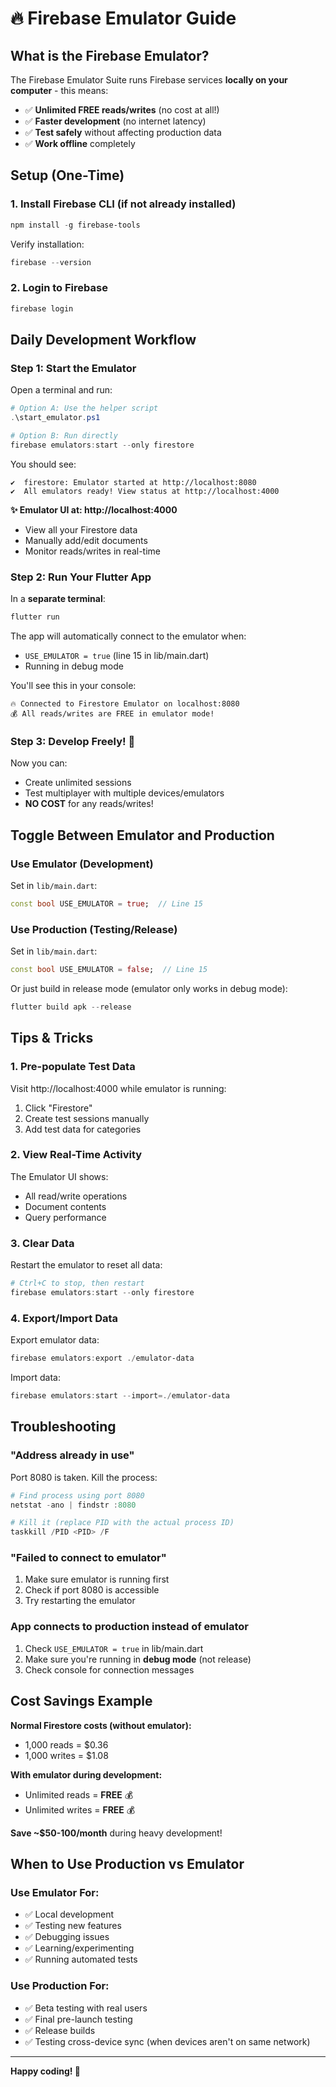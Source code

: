 # 🔥 Firebase Emulator Guide

## What is the Firebase Emulator?

The Firebase Emulator Suite runs Firebase services **locally on your computer** - this means:
- ✅ **Unlimited FREE reads/writes** (no cost at all!)
- ✅ **Faster development** (no internet latency)
- ✅ **Test safely** without affecting production data
- ✅ **Work offline** completely

## Setup (One-Time)

### 1. Install Firebase CLI (if not already installed)

```powershell
npm install -g firebase-tools
```

Verify installation:
```powershell
firebase --version
```

### 2. Login to Firebase

```powershell
firebase login
```

## Daily Development Workflow

### Step 1: Start the Emulator

Open a terminal and run:

```powershell
# Option A: Use the helper script
.\start_emulator.ps1

# Option B: Run directly
firebase emulators:start --only firestore
```

You should see:
```
✔  firestore: Emulator started at http://localhost:8080
✔  All emulators ready! View status at http://localhost:4000
```

**✨ Emulator UI at: http://localhost:4000**
- View all your Firestore data
- Manually add/edit documents
- Monitor reads/writes in real-time

### Step 2: Run Your Flutter App

In a **separate terminal**:

```powershell
flutter run
```

The app will automatically connect to the emulator when:
- `USE_EMULATOR = true` (line 15 in lib/main.dart)
- Running in debug mode

You'll see this in your console:
```
🔥 Connected to Firestore Emulator on localhost:8080
💰 All reads/writes are FREE in emulator mode!
```

### Step 3: Develop Freely! 🎉

Now you can:
- Create unlimited sessions
- Test multiplayer with multiple devices/emulators
- **NO COST** for any reads/writes!

## Toggle Between Emulator and Production

### Use Emulator (Development)
Set in `lib/main.dart`:
```dart
const bool USE_EMULATOR = true;  // Line 15
```

### Use Production (Testing/Release)
Set in `lib/main.dart`:
```dart
const bool USE_EMULATOR = false;  // Line 15
```

Or just build in release mode (emulator only works in debug mode):
```powershell
flutter build apk --release
```

## Tips & Tricks

### 1. **Pre-populate Test Data**

Visit http://localhost:4000 while emulator is running:
1. Click "Firestore"
2. Create test sessions manually
3. Add test data for categories

### 2. **View Real-Time Activity**

The Emulator UI shows:
- All read/write operations
- Document contents
- Query performance

### 3. **Clear Data**

Restart the emulator to reset all data:
```powershell
# Ctrl+C to stop, then restart
firebase emulators:start --only firestore
```

### 4. **Export/Import Data**

Export emulator data:
```powershell
firebase emulators:export ./emulator-data
```

Import data:
```powershell
firebase emulators:start --import=./emulator-data
```

## Troubleshooting

### "Address already in use"
Port 8080 is taken. Kill the process:
```powershell
# Find process using port 8080
netstat -ano | findstr :8080

# Kill it (replace PID with the actual process ID)
taskkill /PID <PID> /F
```

### "Failed to connect to emulator"
1. Make sure emulator is running first
2. Check if port 8080 is accessible
3. Try restarting the emulator

### App connects to production instead of emulator
1. Check `USE_EMULATOR = true` in lib/main.dart
2. Make sure you're running in **debug mode** (not release)
3. Check console for connection messages

## Cost Savings Example

**Normal Firestore costs (without emulator):**
- 1,000 reads = $0.36
- 1,000 writes = $1.08

**With emulator during development:**
- Unlimited reads = **FREE** 💰
- Unlimited writes = **FREE** 💰

**Save ~$50-100/month** during heavy development!

## When to Use Production vs Emulator

### Use Emulator For:
- ✅ Local development
- ✅ Testing new features
- ✅ Debugging issues
- ✅ Learning/experimenting
- ✅ Running automated tests

### Use Production For:
- ✅ Beta testing with real users
- ✅ Final pre-launch testing
- ✅ Release builds
- ✅ Testing cross-device sync (when devices aren't on same network)

---

**Happy coding! 🚀**

